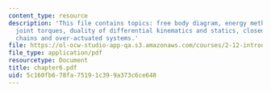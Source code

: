 ```yaml
---
content_type: resource
description: 'This file contains topics: free body diagram, energy method and equivalent
  joint torques, duality of differential kinematics and statics, closed-loop kinematic
  chains and over-actuated systems.'
file: https://ol-ocw-studio-app-qa.s3.amazonaws.com/courses/2-12-introduction-to-robotics-fall-2005/5c160fb678fa75191c399a373c6ce648_chapter6.pdf
file_type: application/pdf
resourcetype: Document
title: chapter6.pdf
uid: 5c160fb6-78fa-7519-1c39-9a373c6ce648
---
```

